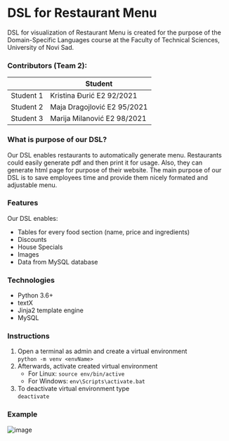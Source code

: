 # DSL for Restaurant Menu
DSL for visualization of Restaurant Menu is created for the purpose of the Domain-Specific Languages course at the Faculty of Technical Sciences, University of Novi Sad. 

### Contributors (Team 2):
|  | Student |
| ------ | ------ |
| Student 1 | Kristina Đurić E2 92/2021 | 
| Student 2 | Maja Dragojlović E2 95/2021 | 
| Student 3 | Marija Milanović E2 98/2021 |


### What is purpose of our DSL?
Our DSL enables restaurants to automatically generate menu. Restaurants could easily generate pdf and then print it for usage. Also, they can generate html page for purpose of their website. The main purpose of our DSL is to save employees time and provide them nicely formated and adjustable menu.

### Features
Our DSL enables:
- Tables for every food section (name, price and ingredients)
- Discounts
- House Specials
- Images
- Data from MySQL database

### Technologies
- Python 3.6+
- textX
- Jinja2 template engine
- MySQL

### Instructions
1. Open a terminal as admin and create a virtual environment <br>
```python -m venv <envName>```
2. Afterwards, activate created virtual environment
   - For Linux: 
    ```source env/bin/active```
   - For Windows:
     ```env\Scripts\activate.bat```
3. To deactivate virtual environment type <br>
```deactivate```

### Example
![image](https://user-images.githubusercontent.com/57723883/147284852-4e2e8bec-4be9-4457-8a20-0dd654f8b9ff.png)





